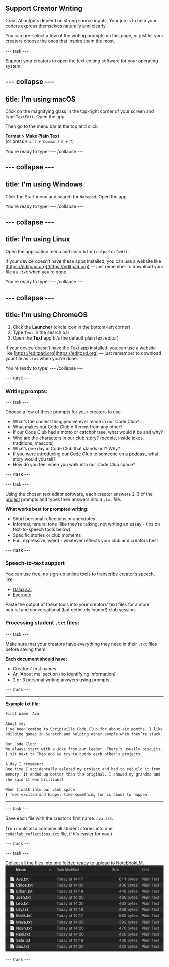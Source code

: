 ## Support Creator Writing
Great AI outputs depend on strong source inputs. Your job is to help your coders express themselves naturally and clearly.

You can pre-select a few of the writing prompts on this page, or just let your creators choose the ones that inspire them the most.

--- task ---

Support your creators to open the text editing software for your operating system:

--- collapse ---
---
title: I'm using macOS
---

Click on the magnifying glass in the top-right corner of your screen and type `TextEdit`. Open the app.

Then go to the menu bar at the top and click:

**Format > Make Plain Text**  
(or press `Shift + Command ⌘ + T`)

You're ready to type!
--- /collapse ---

--- collapse ---
---
title: I'm using Windows
---

Click the Start menu and search for `Notepad`. Open the app.

You're ready to type!
--- /collapse ---

--- collapse ---
---
title: I'm using Linux
---

Open the application menu and search for `Leafpad` or `Gedit`.

If your device doesn’t have these apps installed, you can use a website like [https://editpad.org](https://editpad.org) — just remember to download your file as `.txt` when you’re done.

You're ready to type!
--- /collapse ---

--- collapse ---
---
title: I'm using ChromeOS
---

1. Click the **Launcher** (circle icon in the bottom-left corner)
2. Type `Text` in the search bar
3. Open the **Text** app (it’s the default plain text editor)

If your device doesn’t have the Text app installed, you can use a website like [https://editpad.org](https://editpad.org) — just remember to download your file as `.txt` when you’re done.

You’re ready to type!
--- /collapse ---

--- /task ---


### Writing prompts:

--- task ---

Choose a few of these prompts for your creators to use:

- What’s the coolest thing you’ve ever made in our Code Club?  
- What makes our Code Club different from any other?  
- If our Code Club had a motto or catchphrase, what would it be and why?  
- Who are the characters in our club story? (people, inside jokes, traditions, mascots)  
- What’s one day in Code Club that stands out? Why?  
- If you were introducing our Code Club to someone on a podcast, what story would you tell?  
- How do you feel when you walk into our Code Club space?

--- /task ---

--- task ---

Using the chosen text editor software, each creator answers 2-3 of the [project](http://rpf.io/ccpodcast) prompts and types their answers into a `.txt` file.  

**What works best for prompted writing:**
* Short personal reflections or anecdotes
* Informal, natural tone (like they’re talking, not writing an essay - tips on text-to-speech tools below)  
* Specific stories or club moments  
* Fun, expressive, weird - whatever reflects your club and creators best

--- /task ---

### Speech-to-text support

You can use free, no sign-up online tools to transcribe creator’s speech, like:

* [Galaxy.ai](https://galaxy.ai/ai-transcription)  
* [Evernote](https://evernote.com/ai-transcribe)

Paste the output of these tools into your creators’ text files for a more natural and conversational (but definitely louder!) club session.

### Processing student `.txt` files:

--- task ---

Make sure that your creators have everything they need in their `.txt` files before saving them.

**Each document should have:**
* Creators’ first names  
* An ‘About me’ section (no identifying information)  
* 2 or 3 personal writing answers using prompts

--- /task ---

---

**Example txt file:**

```
First name: Ava

About me:  
I’ve been coming to Scriptville Code Club for about six months. I like 
building games in Scratch and helping other people when they’re stuck.

Our Code Club:  
We always start with a joke from our leader. There’s usually biscuits. 
I sit next to Theo and we try to outdo each other’s projects.

A day I remember:  
One time I accidentally deleted my project and had to rebuild it from 
memory. It ended up better than the original. I showed my grandma and 
she said it was brilliant!

When I walk into our club space: 
I feel excited and happy, like something fun is about to happen.
```

---


--- task ---

Save each file with the creator’s first name: `ava.txt`. 

(You could also combine all student stories into one `codeclub_reflections.txt` file, if it's easier for you.)

--- /task ---

--- task ---

Collect all the files into one folder, ready to upload to NotebookLM.
![](images/files.png)

--- /task ---


